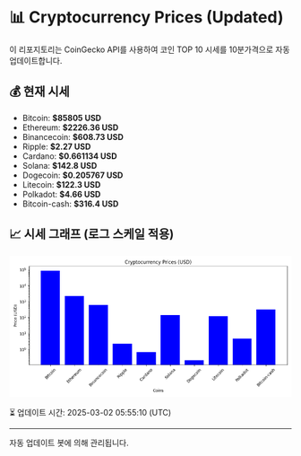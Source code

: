 
# 📊 Cryptocurrency Prices (Updated)

이 리포지토리는 CoinGecko API를 사용하여 코인 TOP 10 시세를 10분가격으로 자동 업데이트합니다.

## 💰 현재 시세
- Bitcoin: **$85805 USD**
- Ethereum: **$2226.36 USD**
- Binancecoin: **$608.73 USD**
- Ripple: **$2.27 USD**
- Cardano: **$0.661134 USD**
- Solana: **$142.8 USD**
- Dogecoin: **$0.205767 USD**
- Litecoin: **$122.3 USD**
- Polkadot: **$4.66 USD**
- Bitcoin-cash: **$316.4 USD**

## 📈 시세 그래프 (로그 스케일 적용)
![Crypto Prices](crypto_prices.png)

⏳ 업데이트 시간: 2025-03-02 05:55:10 (UTC)

---
자동 업데이트 봇에 의해 관리됩니다.
